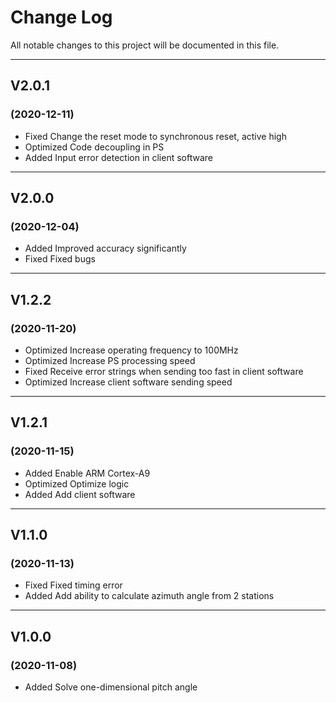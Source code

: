 # Change Log

All notable changes to this project will be documented in this file.

---

## V2.0.1

### (2020-12-11)

* Fixed Change the reset mode to synchronous reset, active high
* Optimized Code decoupling in PS
* Added Input error detection in client software

---

## V2.0.0

### (2020-12-04)

* Added Improved accuracy significantly
* Fixed Fixed bugs

---

## V1.2.2

### (2020-11-20)

* Optimized Increase operating frequency to 100MHz
* Optimized Increase PS processing speed
* Fixed Receive error strings when sending too fast in client software
* Optimized Increase client software sending speed

---

## V1.2.1

### (2020-11-15)

* Added Enable ARM Cortex-A9
* Optimized Optimize logic
* Added Add client software

---

## V1.1.0

### (2020-11-13)

* Fixed Fixed timing error
* Added Add ability to calculate azimuth angle from 2 stations

---

## V1.0.0

### (2020-11-08)

* Added Solve one-dimensional pitch angle